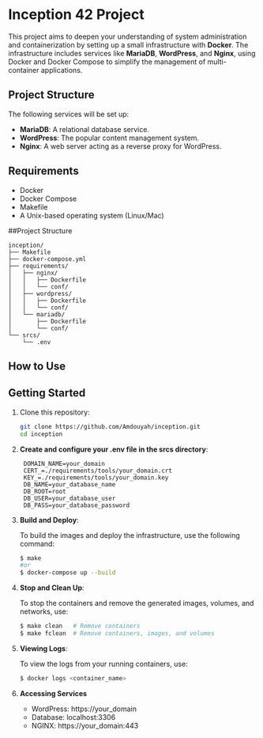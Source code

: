 # Inception 42 Project

This project aims to deepen your understanding of system administration and containerization by setting up a small infrastructure with **Docker**. The infrastructure includes services like **MariaDB**, **WordPress**, and **Nginx**, using Docker and Docker Compose to simplify the management of multi-container applications.

## Project Structure

The following services will be set up:

- **MariaDB**: A relational database service.
- **WordPress**: The popular content management system.
- **Nginx**: A web server acting as a reverse proxy for WordPress.

## Requirements

- Docker
- Docker Compose
- Makefile
- A Unix-based operating system (Linux/Mac)

##Project Structure

```
inception/
├── Makefile
├── docker-compose.yml
├── requirements/
│   ├── nginx/
│   │   ├── Dockerfile
│   │   └── conf/
│   ├── wordpress/
│   │   ├── Dockerfile
│   │   └── conf/
│   └── mariadb/
│       ├── Dockerfile
│       └── conf/
└── srcs/
    └── .env
```

## How to Use

## Getting Started

1. Clone this repository:

    ```bash
    git clone https://github.com/Amdouyah/inception.git
    cd inception
    ```

2. **Create and configure your .env file in the srcs directory**:
   ```
    DOMAIN_NAME=your_domain
    CERT_=./requirements/tools/your_domain.crt
    KEY_=./requirements/tools/your_domain.key
    DB_NAME=your_database_name
    DB_ROOT=root
    DB_USER=your_database_user
    DB_PASS=your_database_password
    ```
    
3. **Build and Deploy**:

    To build the images and deploy the infrastructure, use the following command:

    ```bash
    $ make
    #or
    $ docker-compose up --build
    ```

4. **Stop and Clean Up**:

    To stop the containers and remove the generated images, volumes, and networks, use:

    ```bash
    $ make clean   # Remove containers
    $ make fclean  # Remove containers, images, and volumes
    ```

5. **Viewing Logs**:

    To view the logs from your running containers, use:

    ```bash
    $ docker logs <container_name>
    ```
6. **Accessing Services**
   - WordPress: https://your_domain
   - Database: localhost:3306
   - NGINX: https://your_domain:443


